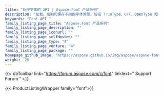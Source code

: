 ```yaml
---
title: "处理字体的 API | Aspose.Font 产品系列"
description: "加载、绘制和保存不同的字体类型，包括 TrueType、CFF、OpenType 和 Type1。"
keywords: "Font API "
family_listing_page_title: "Aspose.Font 产品系列"
family_listing_page_description: ""
family_listing_page_iconurl: ""
family_listing_page_selfHosted: ""
family_listing_page_type: "4"
family_listing_page_venture: "4"
family_listing_page_package: ""
homepage_github_image: "https://aspose.github.io/img/aspose/aspose-font.png"
weight:  26
---
```


{{< dbToolbar link="https://forum.aspose.com/c/font" linktext=" Support Forum " >}}

{{< ProductListingWrapper family="font">}}

